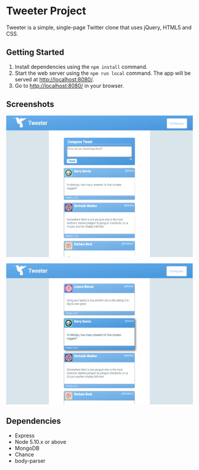 # Tweeter Project

Tweeter is a simple, single-page Twitter clone that uses jQuery, HTML5 and CSS.

## Getting Started

1. Install dependencies using the `npm install` command.
2. Start the web server using the `npm run local` command. The app will be served at <http://localhost:8080/>.
3. Go to <http://localhost:8080/> in your browser.

## Screenshots

!["Screenshot of main page with compose box open"](https://github.com/turnerschumann/tweeter/blob/master/docs/Compose.png)

!["Screenshot of main page hovered over a tweet"](https://github.com/turnerschumann/tweeter/blob/master/docs/Hover-over-tweet.png)

## Dependencies

- Express
- Node 5.10.x or above
- MongoDB
- Chance
- body-parser
